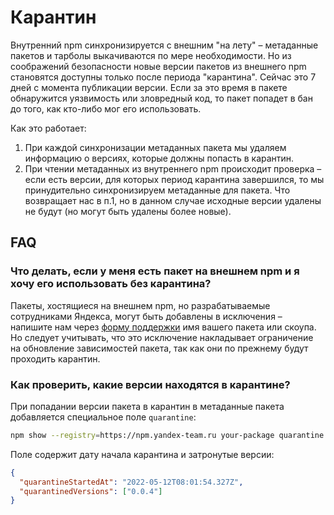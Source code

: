 # Карантин

Внутренний npm синхронизируется с внешним "на лету" – метаданные пакетов и тарболы выкачиваются по мере необходимости. Но из соображений безопасности новые версии пакетов из внешнего npm становятся доступны только после периода "карантина". Сейчас это 7 дней с момента публикации версии. Если за это время в пакете обнаружится уязвимость или зловредный код, то пакет попадет в бан до того, как кто-либо мог его использовать.

Как это работает:

1. При каждой синхронизации метаданных пакета мы удаляем информацию о версиях, которые должны попасть в карантин.
2. При чтении метаданных из внутреннего npm происходит проверка – если есть версии, для которых период карантина завершился, то мы принудительно синхронизируем метаданные для пакета. Что возвращает нас в п.1, но в данном случае исходные версии удалены не будут (но могут быть удалены более новые).

## FAQ

### Что делать, если у меня есть пакет на внешнем npm и я хочу его использовать без карантина?

Пакеты, хостящиеся на внешнем npm, но разрабатываемые сотрудниками Яндекса, могут быть добавлены в исключения – напишите нам через [форму поддержки](https://wiki.yandex-team.ru/npm/support) имя вашего пакета или скоупа. Но следует учитывать, что это исключение накладывает ограничение на обновление зависимостей пакета, так как они по прежнему будут проходить карантин.

### Как проверить, какие версии находятся в карантине?

При попадании версии пакета в карантин в метаданные пакета добавляется специальное поле `quarantine`:

```bash
npm show --registry=https://npm.yandex-team.ru your-package quarantine
```

Поле содержит дату начала карантина и затронутые версии:

```json
{
  "quarantineStartedAt": "2022-05-12T08:01:54.327Z",
  "quarantinedVersions": ["0.0.4"]
}
```
